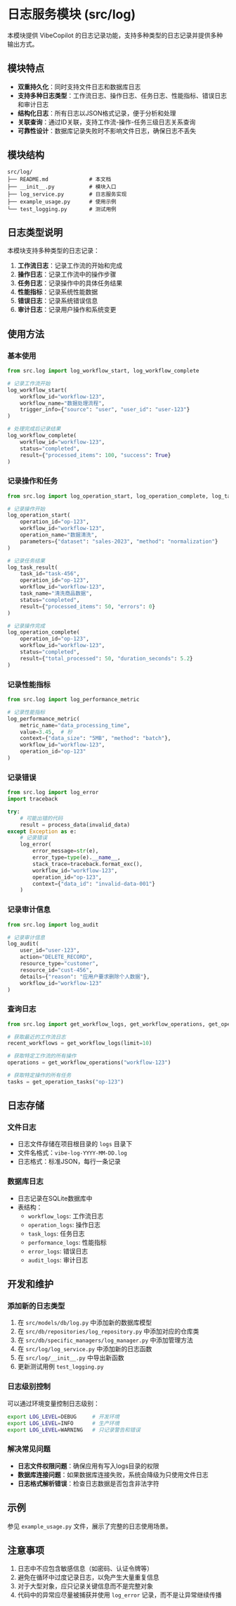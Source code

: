 # 日志服务模块 (src/log)

本模块提供 VibeCopilot 的日志记录功能，支持多种类型的日志记录并提供多种输出方式。

## 模块特点

- **双重持久化**：同时支持文件日志和数据库日志
- **支持多种日志类型**：工作流日志、操作日志、任务日志、性能指标、错误日志和审计日志
- **结构化日志**：所有日志以JSON格式记录，便于分析和处理
- **关联查询**：通过ID关联，支持工作流-操作-任务三级日志关系查询
- **可靠性设计**：数据库记录失败时不影响文件日志，确保日志不丢失

## 模块结构

```
src/log/
├── README.md             # 本文档
├── __init__.py           # 模块入口
├── log_service.py        # 日志服务实现
├── example_usage.py      # 使用示例
└── test_logging.py       # 测试用例
```

## 日志类型说明

本模块支持多种类型的日志记录：

1. **工作流日志**：记录工作流的开始和完成
2. **操作日志**：记录工作流中的操作步骤
3. **任务日志**：记录操作中的具体任务结果
4. **性能指标**：记录系统性能数据
5. **错误日志**：记录系统错误信息
6. **审计日志**：记录用户操作和系统变更

## 使用方法

### 基本使用

```python
from src.log import log_workflow_start, log_workflow_complete

# 记录工作流开始
log_workflow_start(
    workflow_id="workflow-123",
    workflow_name="数据处理流程",
    trigger_info={"source": "user", "user_id": "user-123"}
)

# 处理完成后记录结果
log_workflow_complete(
    workflow_id="workflow-123",
    status="completed",
    result={"processed_items": 100, "success": True}
)
```

### 记录操作和任务

```python
from src.log import log_operation_start, log_operation_complete, log_task_result

# 记录操作开始
log_operation_start(
    operation_id="op-123",
    workflow_id="workflow-123",
    operation_name="数据清洗",
    parameters={"dataset": "sales-2023", "method": "normalization"}
)

# 记录任务结果
log_task_result(
    task_id="task-456",
    operation_id="op-123",
    workflow_id="workflow-123",
    task_name="清洗商品数据",
    status="completed",
    result={"processed_items": 50, "errors": 0}
)

# 记录操作完成
log_operation_complete(
    operation_id="op-123",
    workflow_id="workflow-123",
    status="completed",
    result={"total_processed": 50, "duration_seconds": 5.2}
)
```

### 记录性能指标

```python
from src.log import log_performance_metric

# 记录性能指标
log_performance_metric(
    metric_name="data_processing_time",
    value=3.45,  # 秒
    context={"data_size": "5MB", "method": "batch"},
    workflow_id="workflow-123",
    operation_id="op-123"
)
```

### 记录错误

```python
from src.log import log_error
import traceback

try:
    # 可能出错的代码
    result = process_data(invalid_data)
except Exception as e:
    # 记录错误
    log_error(
        error_message=str(e),
        error_type=type(e).__name__,
        stack_trace=traceback.format_exc(),
        workflow_id="workflow-123",
        operation_id="op-123",
        context={"data_id": "invalid-data-001"}
    )
```

### 记录审计信息

```python
from src.log import log_audit

# 记录审计信息
log_audit(
    user_id="user-123",
    action="DELETE_RECORD",
    resource_type="customer",
    resource_id="cust-456",
    details={"reason": "应用户要求删除个人数据"},
    workflow_id="workflow-123"
)
```

### 查询日志

```python
from src.log import get_workflow_logs, get_workflow_operations, get_operation_tasks

# 获取最近的工作流日志
recent_workflows = get_workflow_logs(limit=10)

# 获取特定工作流的所有操作
operations = get_workflow_operations("workflow-123")

# 获取特定操作的所有任务
tasks = get_operation_tasks("op-123")
```

## 日志存储

### 文件日志

- 日志文件存储在项目根目录的 `logs` 目录下
- 文件名格式：`vibe-log-YYYY-MM-DD.log`
- 日志格式：标准JSON，每行一条记录

### 数据库日志

- 日志记录在SQLite数据库中
- 表结构：
  - `workflow_logs`: 工作流日志
  - `operation_logs`: 操作日志
  - `task_logs`: 任务日志
  - `performance_logs`: 性能指标
  - `error_logs`: 错误日志
  - `audit_logs`: 审计日志

## 开发和维护

### 添加新的日志类型

1. 在 `src/models/db/log.py` 中添加新的数据库模型
2. 在 `src/db/repositories/log_repository.py` 中添加对应的仓库类
3. 在 `src/db/specific_managers/log_manager.py` 中添加管理方法
4. 在 `src/log/log_service.py` 中添加新的日志函数
5. 在 `src/log/__init__.py` 中导出新函数
6. 更新测试用例 `test_logging.py`

### 日志级别控制

可以通过环境变量控制日志级别：

```bash
export LOG_LEVEL=DEBUG     # 开发环境
export LOG_LEVEL=INFO      # 生产环境
export LOG_LEVEL=WARNING   # 只记录警告和错误
```

### 解决常见问题

- **日志文件权限问题**：确保应用有写入logs目录的权限
- **数据库连接问题**：如果数据库连接失败，系统会降级为只使用文件日志
- **日志格式解析错误**：检查日志数据是否包含非法字符

## 示例

参见 `example_usage.py` 文件，展示了完整的日志使用场景。

## 注意事项

1. 日志中不应包含敏感信息（如密码、认证令牌等）
2. 避免在循环中过度记录日志，以免产生大量重复信息
3. 对于大型对象，应只记录关键信息而不是完整对象
4. 代码中的异常应尽量被捕获并使用 `log_error` 记录，而不是让异常继续传播
